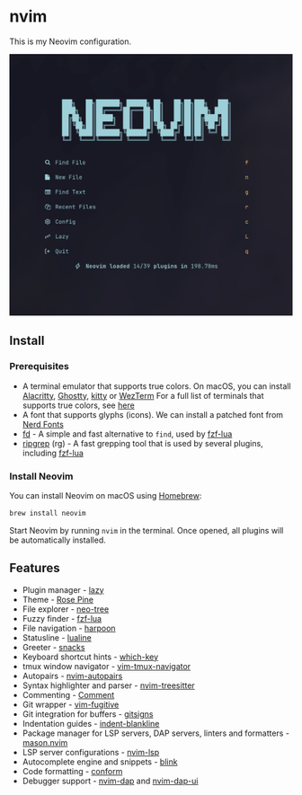 # nvim

This is my Neovim configuration.

![nvim](nvim.png)

## Install

### Prerequisites

- A terminal emulator that supports true colors. On macOS, you can install [Alacritty](https://alacritty.org/), [Ghostty](https://ghostty.org/), [kitty](https://sw.kovidgoyal.net/kitty/) or [WezTerm](https://wezfurlong.org/wezterm/index.html)
  For a full list of terminals that supports true colors, see [here](https://github.com/termstandard/colors?tab=readme-ov-file#terminal-emulators)
- A font that supports glyphs (icons). We can install a patched font from [Nerd Fonts](https://www.nerdfonts.com/)
- [fd](https://github.com/sharkdp/fd) - A simple and fast alternative to `find`, used by [fzf-lua](https://github.com/ibhagwan/fzf-lua)
- [ripgrep](https://github.com/BurntSushi/ripgrep) (rg) - A fast grepping tool that is used by several plugins, including [fzf-lua](https://github.com/ibhagwan/fzf-lua)

### Install Neovim

You can install Neovim on macOS using [Homebrew](https://brew.sh):

```sh
brew install neovim
```

Start Neovim by running `nvim` in the terminal. Once opened, all plugins will be automatically installed.

## Features

- Plugin manager - [lazy](https://github.com/folke/lazy.nvim)
- Theme - [Rose Pine](https://github.com/rose-pine/neovim)
- File explorer - [neo-tree](https://github.com/nvim-neo-tree/neo-tree.nvim)
- Fuzzy finder - [fzf-lua](https://github.com/ibhagwan/fzf-lua)
- File navigation - [harpoon](https://github.com/ThePrimeagen/harpoon/tree/harpoon2)
- Statusline - [lualine](https://github.com/nvim-lualine/lualine.nvim)
- Greeter - [snacks](https://github.com/folke/snacks.nvim)
- Keyboard shortcut hints - [which-key](https://github.com/folke/which-key.nvim)
- tmux window navigator - [vim-tmux-navigator](https://github.com/christoomey/vim-tmux-navigator)
- Autopairs - [nvim-autopairs](https://github.com/windwp/nvim-autopairs)
- Syntax highlighter and parser - [nvim-treesitter](https://github.com/nvim-treesitter/nvim-treesitter)
- Commenting - [Comment](https://github.com/numToStr/Comment.nvim)
- Git wrapper - [vim-fugitive](https://github.com/tpope/vim-fugitive)
- Git integration for buffers - [gitsigns](https://github.com/lewis6991/gitsigns.nvim)
- Indentation guides - [indent-blankline](https://github.com/lukas-reineke/indent-blankline.nvim)
- Package manager for LSP servers, DAP servers, linters and formatters - [mason.nvim](https://github.com/williamboman/mason.nvim)
- LSP server configurations - [nvim-lsp](https://github.com/neovim/nvim-lspconfig)
- Autocomplete engine and snippets - [blink](https://github.com/Saghen/blink.cmp)
- Code formatting - [conform](https://github.com/stevearc/conform.nvim)
- Debugger support - [nvim-dap](https://github.com/mfussenegger/nvim-dap) and [nvim-dap-ui](https://github.com/rcarriga/nvim-dap-ui)
